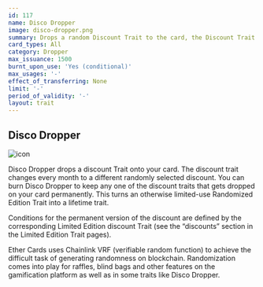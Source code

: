 ```yaml
---
id: 117
name: Disco Dropper
image: disco-dropper.png
summary: Drops a random Discount Trait to the card, the Discount Trait is replaced with a new one each month. The Disco Dropper Trait can be burned to keep a specific Discount Trait Permanently.
card_types: All
category: Dropper
max_issuance: 1500
burnt_upon_use: 'Yes (conditional)'
max_usages: '-'
effect_of_transferring: None
limit: '-'
period_of_validity: '-'
layout: trait
---
```


## Disco Dropper

![icon](/assets/images/trait-icons/{{page.image}})

Disco Dropper drops a discount Trait onto your card. The discount trait changes every month to a different randomly selected discount. You can burn Disco Dropper to keep any one of the discount traits that gets dropped on your card permanently. This turns an otherwise limited-use Randomized Edition Trait into a lifetime trait.

Conditions for the permanent version of the discount are defined by the corresponding Limited Edition discount Trait (see the “discounts” section in the Limited Edition Trait pages).

Ether Cards uses Chainlink VRF (verifiable random function) to achieve the difficult task of generating randomness on blockchain. Randomization comes into play for raffles, blind bags and other features on the gamification platform as well as in some traits like Disco Dropper.
